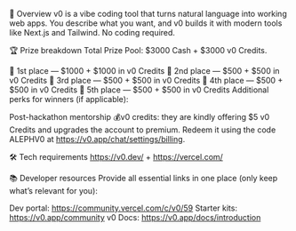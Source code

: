 🎯 Overview
v0 is a vibe coding tool that turns natural language into working web apps. You describe what you want, and v0 builds it with modern tools like Next.js and Tailwind. No coding required.

🏆 Prize breakdown
Total Prize Pool: $3000 Cash + $3000 v0 Credits.

🥇 1st place — $1000 + $1000 in v0 Credits
🥈 2nd place — $500 + $500 in v0 Credits
🥉 3rd place — $500 + $500 in v0 Credits
🥉 4th place — $500 + $500 in v0 Credits
🥉 5th place — $500 + $500 in v0 Credits
Additional perks for winners (if applicable):

Post-hackathon mentorship
💰v0 credits: they are kindly offering $5 v0 Credits and upgrades the account to premium. Redeem it using the code ALEPHV0 at https://v0.app/chat/settings/billing.
 

🛠️ Tech requirements
https://v0.dev/ + https://vercel.com/

📚 Developer resources
Provide all essential links in one place (only keep what’s relevant for you):

Dev portal: https://community.vercel.com/c/v0/59
Starter kits: https://v0.app/community
v0 Docs: https://v0.app/docs/introduction
